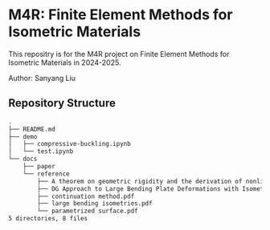 # M4R: Finite Element Methods for Isometric Materials

This repositry is for the M4R project on Finite Element Methods for Isometric Materials in 2024-2025.

Author: Sanyang Liu
## Repository Structure
```bash
.
├── README.md
├── demo
│   ├── compressive-buckling.ipynb
│   └── test.ipynb
└── docs
    ├── paper
    └── reference
        ├── A theorem on geometric rigidity and the derivation of nonlinear plate theory from three‐dimensional elasticity.pdf
        ├── DG Approach to Large Bending Plate Deformations with Isometry Constraint.pdf
        ├── continuation method.pdf
        ├── large bending isometries.pdf
        └── parametrized surface.pdf
5 directories, 8 files
```

